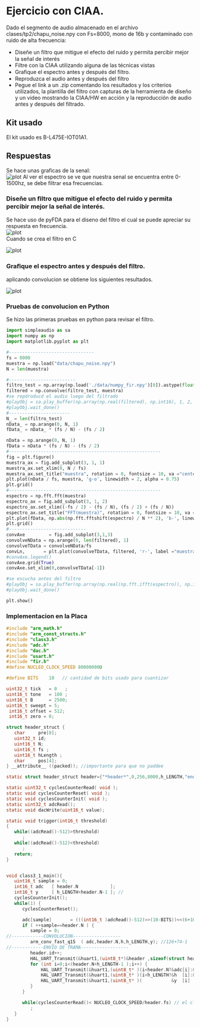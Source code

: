 # Ejercicio con CIAA.
Dado el segmento de audio almacenado en el archivo clases/tp2/chapu_noise.npy con Fs=8000, mono de 16b y contaminado con ruido de alta frecuencia: 
- Diseñe un ﬁltro que mitigue el efecto del ruido y permita percibir mejor la señal de interés 
- Filtre con la CIAA utilizando alguna de las técnicas vistas 
- Graﬁque el espectro antes y después del ﬁltro. 
- Reproduzca el audio antes y después del filtro 
- Pegue el link a un .zip comentando los resultados y los criterios utilizados, la plantilla del filtro con capturas de la herramienta de diseño y un video mostrando la CIAA/HW en acción y la reproducción de audio antes y después del filtrado.
## Kit usado
El kit usado es B-L475E-IOT01A1.<br>
## Respuestas
Se hace unas graficas de la senal:<br>
![plot](archivos/Figure_1.png)
Al ver el espectro se ve que nuestra senal se encuentra entre 0-1500hz, se debe filtrar esa frecuencias.
### Diseñe un ﬁltro que mitigue el efecto del ruido y permita percibir mejor la señal de interés.
Se hace uso de pyFDA para el diseno del filtro el cual se puede apreciar su respuesta en frecuencia.<br>
![plot](archivos/filtro.png)
<br> Cuando se crea el filtro en C

![plot](archivos/filtro_c.png)

### Graﬁque el espectro antes y después del ﬁltro. 
aplicando convolucion se obtiene los siguientes resultados.

![plot](archivos/senal_sin%20ruido.png)

### Pruebas de convolucion en Python

Se hizo las primeras pruebas en python para revisar el filtro.
```python
import simpleaudio as sa
import numpy as np
import matplotlib.pyplot as plt

#--------------------------------
fs = 8000
muestra = np.load("data/chapu_noise.npy")
N = len(muestra)

#-------------------------
filtro_test = np.array(np.load('./data/numpy_fir.npy')[0]).astype(float)
filtered = np.convolve(filtro_test, muestra)
#se repdroducd el audio luego del filtrado
#playObj = sa.play_buffer(np.array(np.real(filtered), np.int16), 1, 2, fs * 1)
#playObj.wait_done()
#-----------------------
N_ = len(filtro_test)
nData_ = np.arange(0, N, 1)
fData_ = nData_ * (fs / N) - (fs / 2)

nData = np.arange(0, N, 1)
fData = nData * (fs / N) - (fs / 2)
#---------------------------------------------------------
fig = plt.figure()
muestra_ax = fig.add_subplot(3, 1, 1)
muestra_ax.set_xlim(0, N / fs)
muestra_ax.set_title("muestra", rotation = 0, fontsize = 10, va ="center")
plt.plot(nData / fs, muestra, 'g-o', linewidth = 2, alpha = 0.75)
plt.grid()
#---------------------------------------------------------
espectro = np.fft.fft(muestra)
espectro_ax = fig.add_subplot(3, 1, 2)
espectro_ax.set_xlim((-fs / 2) - (fs / N), (fs / 2) + (fs / N))
espectro_ax.set_title("FFT(muestra)", rotation = 0, fontsize = 10, va ="center")
plt.plot(fData, np.abs(np.fft.fftshift(espectro) / N ** 2), 'b-', linewidth = 2, alpha = 0.75)
plt.grid()
#-----------------------------
convAxe         = fig.add_subplot(3,1,3)
convolveNData = np.arange(0, len(filtered), 1)
convolveTData = convolveNData/fs
convLn,       = plt.plot(convolveTData, filtered, 'r-', label ="muestra-filtro", linewidth = 6, alpha = 0.5)
#convAxe.legend()
convAxe.grid(True)
convAxe.set_xlim(0,convolveTData[-1])

#se escucha antes del filtro
#playObj = sa.play_buffer(np.array(np.real(np.fft.ifft(espectro)), np.int16), 1, 2, fs * 1)
#playObj.wait_done()

plt.show()
```


### Implementacion en la Placa
```c
#include "arm_math.h"
#include "arm_const_structs.h"
#include "class3.h"
#include "adc.h"
#include "dac.h"
#include "usart.h"
#include "fir.h"
#define NUCLEO_CLOCK_SPEED 80000000U

#define BITS    10   // cantidad de bits usado para cuantizar

uint32_t tick   = 0   ;
uint16_t tone   = 100 ;
uint16_t B      = 2500;
uint16_t sweept = 5;
 int16_t offset = 512;
 int16_t zero = 0;

struct header_struct {
   char     pre[8];
   uint32_t id;
   uint16_t N;
   uint16_t fs ;
   uint16_t hLength ;
   char     pos[4];
} __attribute__ ((packed)); //importante para que no paddee

static struct header_struct header={"*header*",0,256,8000,h_LENGTH,"end*"};

static uint32_t cyclesCounterRead( void );
static void cyclesCounterReset( void );
static void cyclesCounterInit( void );
static uint32_t adcRead();
static void dacWrite(uint16_t value);

static void trigger(int16_t threshold)
{
   while((adcRead()-512)>threshold)
      ;
   while((adcRead()-512)<threshold)
      ;
   return;
}


void class3_1_main(){
   uint16_t sample = 0;
   int16_t adc   [ header.N            ];
   int16_t y     [ h_LENGTH+header.N-1 ]; //
   cyclesCounterInit();
   while(1) {
      cyclesCounterReset();

      adc[sample]       = (((int16_t )adcRead()-512)>>(10-BITS))<<(6+10-BITS);          // PISA el sample que se acaba de mandar con una nueva muestra
      if ( ++sample==header.N ) {
         sample = 0;
//------------CONVOLUCION------------------
         arm_conv_fast_q15  ( adc,header.N,h,h_LENGTH,y); //126+74-1
//------------ENVIO DE TRAMA------------------
         header.id++;
         HAL_UART_Transmit(&huart1,(uint8_t*)&header ,sizeof(struct header_struct ),1);
         for (int i=0;i<(header.N+h_LENGTH-1 );i++) {
        	 HAL_UART_Transmit(&huart1,(uint8_t* )(i<header.N?&adc[i]:&offset ),sizeof(adc[0]),1);
        	 HAL_UART_Transmit(&huart1,(uint8_t* )(i<h_LENGTH?&h  [i]:&zero   ),sizeof(h[0])  ,1);
        	 HAL_UART_Transmit(&huart1,(uint8_t* )(           &y  [i]         ),sizeof(y[0])  ,1);
         }
      }

      while(cyclesCounterRead()< NUCLEO_CLOCK_SPEED/header.fs) // el clk de la CIAA es 204000000
         ;
   }
}
```